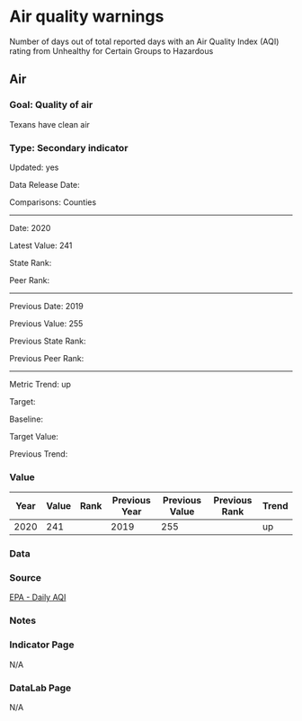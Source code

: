 # Air quality warnings

Number of days out of total reported days with an Air Quality Index (AQI) rating from Unhealthy for Certain Groups to Hazardous

## Air

### Goal: Quality of air

Texans have clean air

### Type: Secondary indicator

Updated: yes

Data Release Date: 

Comparisons: Counties


----

Date: 2020

Latest Value: 241 

State Rank: 

Peer Rank: 


----

Previous Date: 2019

Previous Value: 255

Previous State Rank: 

Previous Peer Rank: 


----
Metric Trend: up

Target: 

Baseline: 

Target Value: 

Previous Trend: 



### Value

| Year      |  Value      | Rank        | Previous Year | Previous Value | Previous Rank | Trend | 
| ----------- | ----------- | ----------- | ----------- | ----------- | ----------- | -----------|
|     2020    |    241     |             |    2019    |    255     |             |    up     |

### Data

### Source

[EPA - Daily AQI](https://aqs.epa.gov/aqsweb/airdata/download_files.html#AQI)

### Notes


### Indicator Page

N/A

### DataLab Page

N/A
